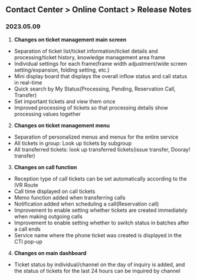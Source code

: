 ## Contact Center > Online Contact > Release Notes

### 2023.05.09

1. **Changes on ticket management main screen**

- Separation of ticket list/ticket information/ticket details and processing/ticket history, knowledge management area frame
- Individual settings for each frame(frame width adjustment/wide screen setting/expansion, folding setting, etc.)
- Mini display board that displays the overall inflow status and call status in real-time
- Quick search by My Status(Processing, Pending, Reservation Call, Transfer)
- Set important tickets and view them once
- Improved processing of tickets so that processing details show processing values together

2. **Changes on ticket management menu**

- Separation of personalized menus and menus for the entire service
- All tickets in group: Look up tickets by subgroup
- All transferred tickets: look up transferred tickets(issue transfer, Dooray! transfer)

3. **Changes on call function**

- Reception type of call tickets can be set automatically according to the IVR Route
- Call time displayed on call tickets
- Memo function added when transferring calls
- Notification added when scheduling a call(Reservation call)
- Improvement to enable setting whether tickets are created immediately when making outgoing calls
- Improvement to enable setting whether to switch status in batches after a call ends
- Service name where the phone ticket was created is displayed in the CTI pop-up

4. **Changes on main dashboard**

- Ticket status by individual/channel on the day of inquiry is added, and the status of tickets for the last 24 hours can be inquired by channel